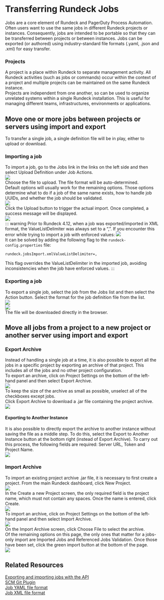 # Transferring Rundeck Jobs
Jobs are a core element of Rundeck and PagerDuty Process Automation.  Often users want to use the same jobs in different Rundeck projects or instances. Consequently, jobs are intended to be portable so that they can be transferred between projects or between instances. Jobs can be exported (or authored) using industry-standard file formats (.yaml, .json and .xml) for easy transfer.<br>
### Projects
A project is a place within Rundeck to separate management activity. All Rundeck activities (such as jobs or commands) occur within the context of a project and multiple projects can be maintained on the same Rundeck instance.<br>
Projects are independent from one another, so can be used to organize unrelated systems within a single Rundeck installation. This is useful for managing different teams, infrastructures, environments or applications.<br>
## Move one or more jobs between projects or servers using import and export
To transfer a single job, a single definition file will be in play, either to upload or download.<br>
### Importing a job
To import a job, go to the Jobs link in the links on the left side and then select Upload Definition under Job Actions.<br>
![](/assets/img/impexp1.png)<br>
Choose the file to upload. The file format will be auto-determined.<br>
Default options will usually work for the remaining options. Those options determine what to do if a job of the same name exists, how to handle job UUIDs, and whether the job should be validated.<br>
![](/assets/img/impexp2.png)<br>
Click the Upload button to trigger the actual import.  Once completed, a success message will be displayed.<br>
![](/assets/img/impexp3.png)<br>
::: warning
Prior to Rundeck 4.12, when a job was exported/imported in XML format, the ValueListDelimiter was always set to a “,”. If you encounter this error while trying to import a job with enforced values:
![](/assets/img/error-xml-import.png)<br>
It can be solved by adding the following flag to the `rundeck-config.properties` file:

`rundeck.jobsImport.xmlValueListDelimiter=,`

This flag overrides the ValueListDelimiter in the imported job, avoiding inconsistencies when the job have enforced values.
:::
### Exporting a job
To export a single job, select the job from the Jobs list and then select the Action button.  Select the format for the job definition file from the list.<br>
![](/assets/img/impexp4.png)<br>
![](/assets/img/impexp5.png)<br>
The file will be downloaded directly in the browser.<br>
## Move all jobs from a project to a new project or another server using import and export
### Export Archive
Instead of handling a single job at a time, it is also possible to export all the jobs in a specific project by exporting an archive of that project. This includes all of the jobs and no other project configuration.<br>
To export an archive, click on Project Settings on the bottom of the left-hand panel and then select Export Archive.<br>
![](/assets/img/impexp6.png)<br>
To keep the size of the archive as small as possible, unselect all of the checkboxes except jobs.<br>
Click Export Archive to download a .jar file containing the project archive.<br>
![](/assets/img/impexp7.png)<br>
#### Exporting to Another Instance
It is also possible to directly export the archive to another instance without saving the file as a middle step. To do this, select the Export to Another Instance button at the bottom right (instead of Export Archive).  To carry out this process, the following fields are required: Server URL, Token and Project Name.<br>
![](/assets/img/impexp8.png)<br>
### Import Archive
To import an existing project archive .jar file, it is necessary to first create a project. From the main Rundeck dashboard, click New Project.<br>
![](/assets/img/impexp9.png)<br>
In the Create a new Project screen, the only required field is the project name, which must not contain any spaces. Once the name is entered, click Create.<br>
![](/assets/img/impexp10.png)<br>
To import an archive, click on Project Settings on the bottom of the left-hand panel and then select Import Archive.<br>
![](/assets/img/impexp11.png)<br>
On the Import Archive screen, click Choose File to select the archive.<br>
Of the remaining options on this page, the only ones that matter for a jobs-only import are Imported Jobs and Referenced Jobs Validation.  Once those have been set, click the green import button at the bottom of the page.<br>
![](/assets/img/impexp12.png)<br>
## Related Resources
[Exporting and importing jobs with the API](/api/rundeck-api.md#exporting-jobs)<br>
[SCM Git Plugin](/manual/projects/scm/git.md)<br>
[Job YAML file format](/manual/document-format-reference/job-yaml-v12.md)<br>
[Job XML file format](/manual/document-format-reference/job-v20.md)<br>